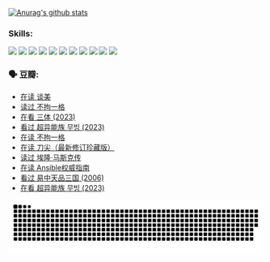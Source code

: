
[![Anurag's github stats](https://github-readme-stats.vercel.app/api?username=w940853815)](https://github.com/anuraghazra/github-readme-stats)

### Skills:

<code><img height="32" src="https://cdn.jsdelivr.net/npm/simple-icons@v5/icons/python.svg"></code>
<code><img height="32" src="https://cdn.jsdelivr.net/npm/simple-icons@v5/icons/javascript.svg"></code>
<code><img height="32" src="https://cdn.jsdelivr.net/npm/simple-icons@v5/icons/django.svg"></code>
<code><img height="32" src="https://cdn.jsdelivr.net/npm/simple-icons@v5/icons/flask.svg"></code>
<code><img height="32" src="https://cdn.jsdelivr.net/npm/simple-icons@v5/icons/vuetify.svg"></code>
<code><img height="32" src="https://cdn.jsdelivr.net/npm/simple-icons@v5/icons/git.svg"></code>
<code><img height="32" src="https://cdn.jsdelivr.net/npm/simple-icons@v5/icons/docker.svg"></code>
<code><img height="32" src="https://cdn.jsdelivr.net/npm/simple-icons@v5/icons/postgresql.svg"></code>
<code><img height="32" src="https://cdn.jsdelivr.net/npm/simple-icons@v5/icons/elasticsearch.svg"></code>
<code><img height="32" src="https://cdn.jsdelivr.net/npm/simple-icons@v5/icons/macos.svg"></code>
<code><img height="32" src="https://cdn.jsdelivr.net/npm/simple-icons@v5/icons/linux.svg"></code>

### 🗣 豆瓣:

<!-- DOUBAN-ACTIVITIES:START -->
- [在读 谈美](https://www.douban.com/people/136069238/status/4560861771/?_i=11455848)
- [读过 不拘一格](https://www.douban.com/people/136069238/status/4560861445/?_i=11455848)
- [在看 三体‎ (2023)](https://www.douban.com/people/136069238/status/4558185093/?_i=11455848)
- [看过 超异能族 무빙‎ (2023)](https://www.douban.com/people/136069238/status/4556824186/?_i=11455848)
- [在读 不拘一格](https://www.douban.com/people/136069238/status/4541712161/?_i=11455848)
- [在读 刀尖（最新修订珍藏版）](https://www.douban.com/people/136069238/status/4541711339/?_i=11455848)
- [读过 埃隆·马斯克传](https://www.douban.com/people/136069238/status/4541710351/?_i=11455848)
- [在读 Ansible权威指南](https://www.douban.com/people/136069238/status/4539151450/?_i=11455848)
- [看过 易中天品三国‎ (2006)](https://www.douban.com/people/136069238/status/4529910812/?_i=11455848)
- [在看 超异能族 무빙‎ (2023)](https://www.douban.com/people/136069238/status/4527291077/?_i=11455848)
<!-- DOUBAN-ACTIVITIES:END -->


![Snake animation](https://raw.githubusercontent.com/w940853815/w940853815/output/github-contribution-grid-snake.svg)

<!--
**w940853815/w940853815** is a ✨ _special_ ✨ repository because its `README.md` (this file) appears on your GitHub profile.

Here are some ideas to get you started:

- 🔭 I’m currently working on ...
- 🌱 I’m currently learning ...
- 👯 I’m looking to collaborate on ...
- 🤔 I’m looking for help with ...
- 💬 Ask me about ...
- 📫 How to reach me: ...
- 😄 Pronouns: ...
- ⚡ Fun fact: ...
-->
